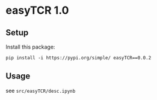 # easyTCR 1.0

## Setup

Install this package:

```
pip install -i https://pypi.org/simple/ easyTCR==0.0.2
```

## Usage

see `src/easyTCR/desc.ipynb`